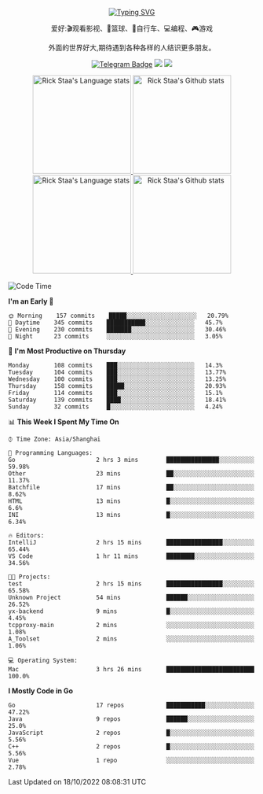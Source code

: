 <div align="center"> 

[![Typing SVG](https://readme-typing-svg.herokuapp.com?size=25&duration=2500&color=eeeeee&vCenter=true&width=200&height=40&lines=Hi+there+%F0%9F%91%8B%F0%9F%8F%BB;I'm+DanBai)](https://git.io/typing-svg)

爱好:🎬观看影视、🏀篮球、🚴自行车、💻编程、🎮游戏

外面的世界好大,期待遇到各种各样的人结识更多朋友。

[![Telegram Badge](https://img.shields.io/badge/-Telegram-blue?style=flat&logo=Telegram&logoColor=white)](https://t.me/danbai9420) 
[![](https://img.shields.io/badge/-Blog-brightgreen?style=flat&logo=Blogger&logoColor=white)](https://p00q.cn)
[![](https://img.shields.io/badge/-Email-red?style=flat&logo=Mail.Ru&logoColor=white)](mailto:danbai@88.com)
</div>

<!-- Light Mode -->
<div align="center"> 
<a href="https://github.com/anuraghazra/github-readme-stats#gh-light-mode-only">
<img height=200 src="https://github-readme-stats-git-master-rstaa-rickstaa.vercel.app/api/top-langs/?username=danbai225&layout=compact&langs_count=10&hide_border=1&role=OWNER,COLLABORATOR#gh-light-mode-only" alt="Rick Staa's Language stats" />
</a>
<a href="https://github.com/anuraghazra/github-readme-stats#gh-light-mode-only">
<img height=200 src="https://github-readme-stats-git-master-rstaa-rickstaa.vercel.app/api?username=danbai225&show_icons=true&count_private=true&line_height=28&hide_border=1&include_all_commits=true&card_width=450&role=OWNER,COLLABORATOR&exclude_repo=github-readme-stats#gh-light-mode-only" alt="Rick Staa's Github stats" />
</a>
</div>

<!-- Dark Mode -->
<div align="center"> 
<a href="https://github.com/anuraghazra/github-readme-stats#gh-dark-mode-only">
<img height=200 src="https://github-readme-stats-git-master-rstaa-rickstaa.vercel.app/api/top-langs/?username=danbai225&layout=compact&langs_count=10&hide_border=1&role=OWNER,COLLABORATOR&theme=github_dark#gh-dark-mode-only" alt="Rick Staa's Language stats" />
</a>
<a href="https://github.com/anuraghazra/github-readme-stats#gh-dark-mode-only">
<img height=200 src="https://github-readme-stats-git-master-rstaa-rickstaa.vercel.app/api?username=danbai225&show_icons=true&count_private=true&line_height=28&hide_border=1&include_all_commits=true&card_width=450&role=OWNER,COLLABORATOR&exclude_repo=github-readme-stats&theme=github_dark#gh-dark-mode-only" alt="Rick Staa's Github stats" />
</a>
</div>

<!--START_SECTION:waka-->
![Code Time](http://img.shields.io/badge/Code%20Time-93%20hrs%2040%20mins-blue)

**I'm an Early 🐤** 

```text
🌞 Morning    157 commits    █████░░░░░░░░░░░░░░░░░░░░   20.79% 
🌆 Daytime    345 commits    ███████████░░░░░░░░░░░░░░   45.7% 
🌃 Evening    230 commits    ███████░░░░░░░░░░░░░░░░░░   30.46% 
🌙 Night      23 commits     ░░░░░░░░░░░░░░░░░░░░░░░░░   3.05%

```
📅 **I'm Most Productive on Thursday** 

```text
Monday       108 commits    ███░░░░░░░░░░░░░░░░░░░░░░   14.3% 
Tuesday      104 commits    ███░░░░░░░░░░░░░░░░░░░░░░   13.77% 
Wednesday    100 commits    ███░░░░░░░░░░░░░░░░░░░░░░   13.25% 
Thursday     158 commits    █████░░░░░░░░░░░░░░░░░░░░   20.93% 
Friday       114 commits    ███░░░░░░░░░░░░░░░░░░░░░░   15.1% 
Saturday     139 commits    ████░░░░░░░░░░░░░░░░░░░░░   18.41% 
Sunday       32 commits     █░░░░░░░░░░░░░░░░░░░░░░░░   4.24%

```


📊 **This Week I Spent My Time On** 

```text
⌚︎ Time Zone: Asia/Shanghai

💬 Programming Languages: 
Go                       2 hrs 3 mins        ███████████████░░░░░░░░░░   59.98% 
Other                    23 mins             ██░░░░░░░░░░░░░░░░░░░░░░░   11.37% 
Batchfile                17 mins             ██░░░░░░░░░░░░░░░░░░░░░░░   8.62% 
HTML                     13 mins             █░░░░░░░░░░░░░░░░░░░░░░░░   6.6% 
INI                      13 mins             █░░░░░░░░░░░░░░░░░░░░░░░░   6.34%

🔥 Editors: 
IntelliJ                 2 hrs 15 mins       ████████████████░░░░░░░░░   65.44% 
VS Code                  1 hr 11 mins        ████████░░░░░░░░░░░░░░░░░   34.56%

🐱‍💻 Projects: 
test                     2 hrs 15 mins       ████████████████░░░░░░░░░   65.58% 
Unknown Project          54 mins             ██████░░░░░░░░░░░░░░░░░░░   26.52% 
yx-backend               9 mins              █░░░░░░░░░░░░░░░░░░░░░░░░   4.45% 
tcpproxy-main            2 mins              ░░░░░░░░░░░░░░░░░░░░░░░░░   1.08% 
A_Toolset                2 mins              ░░░░░░░░░░░░░░░░░░░░░░░░░   1.06%

💻 Operating System: 
Mac                      3 hrs 26 mins       █████████████████████████   100.0%

```

**I Mostly Code in Go** 

```text
Go                       17 repos            ███████████░░░░░░░░░░░░░░   47.22% 
Java                     9 repos             ██████░░░░░░░░░░░░░░░░░░░   25.0% 
JavaScript               2 repos             █░░░░░░░░░░░░░░░░░░░░░░░░   5.56% 
C++                      2 repos             █░░░░░░░░░░░░░░░░░░░░░░░░   5.56% 
Vue                      1 repo              ░░░░░░░░░░░░░░░░░░░░░░░░░   2.78%

```



 Last Updated on 18/10/2022 08:08:31 UTC
<!--END_SECTION:waka-->

